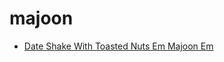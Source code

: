 # majoon

 * [Date Shake With Toasted Nuts Em Majoon Em](index/d/date-shake-with-toasted-nuts-em-majoon-em-51155560.json)
